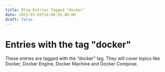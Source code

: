 ```yaml
---
title: Blog Entries Tagged "docker"
date: 2023-03-03T14:08:55-06:00
draft: false
---
```

# Entries with the tag "docker"

These entries are tagged with the “docker” tag. They will cover topics like Docker, Docker Engine, Docker Machine and Docker Compose. 